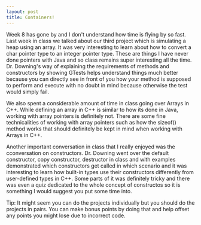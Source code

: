 ```yaml
---
layout: post
title: Containers!
---
```

Week 8 has gone by and I don't understand how time is flying by so fast. Last week in class we talked about our third project which is simulating a heap using an array. It was very interesting to learn about how to convert a char pointer type to an integer pointer type. These are things I have never done pointers with Java and so class remains super interesting all the time. Dr. Downing's way of explaining the requirements of methods and constructors by showing GTests helps understand things much better because you can directly see in front of you how your method is supposed to perform and execute with no doubt in mind because otherwise the test would simply fail.

We also spent a considerable amount of time in class going over Arrays in C++. While defining an array in C++ is similar to how its done in Java, working with array pointers is definitely not. There are some fine technicalities of working with array pointers such as how the sizeof() method works that should definitely be kept in mind when working with Arrays in C++. 

Another important conversation in class that I really enjoyed was the cconversation on constructors. Dr. Downing went over the default constructor, copy constructor, destructor in class and with examples demonstrated which constructors get called in which scenario and it was interesting to learn how built-in types use their constructors differently from user-defined types in C++. Some parts of it was definitely tricky and there was even a quiz dedicated to the whole concept of constructos so it is something I would suggest you put some time into.

Tip:
It might seem you can do the projects individually but you should do the projects in pairs. You can make bonus points by doing that and help offset any points you might lose due to incorrect code. 
